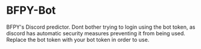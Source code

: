 # BFPY-Bot
BFPY's Discord predictor.
Dont bother trying to login using the bot token, as discord has automatic security measures preventing it from being used.
Replace the bot token with your bot token in order to use.
